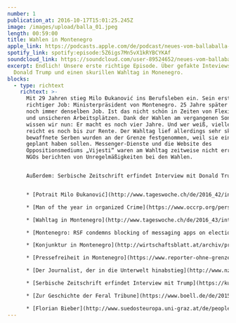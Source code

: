 ```yaml
---
number: 1
publication_at: 2016-10-17T15:01:25.245Z
image: /images/upload/balla_01.jpeg
length: 00:59:00
title: Wahlen in Montenegro
apple_link: https://podcasts.apple.com/de/podcast/neues-vom-ballaballa-balkan-episode-01-montenegro/id1170436903?i=1000377232688
spotify_link: spotify:episode:5Z6igs7Mn5vX1kRYBCYKAf
soundcloud_link: https://soundcloud.com/user-89524652/neues-vom-ballaballa-balkan-episode-01-montenegro
excerpt: Endlich! Unsere erste richtige Episode. Über gefakte Inteviews mit
  Donald Trump und einen skurillen Wahltag in Monenegro.
blocks:
  - type: richtext
    richtext: >-
      Mit 29 Jahren stieg Milo Ðukanović ins Berufsleben ein. Sein erster
      richtiger Job: Ministerpräsident von Montenegro. 25 Jahre später macht er
      noch immer denselben Job. Ist das nicht schön in Zeiten von Flexibilität
      und unsicheren Arbeitsplätzen. Dank der Wahlen am vergangenen Sonntag
      wissen wir nun: Er macht es noch vier Jahre. Und wer weiß, vielleicht
      reicht es noch bis zur Rente. Der Wahltag lief allerdings sehr skurril. 20
      bewaffnete Serben wurden an der Grenze festgenommen, weil sie einen Putsch
      geplant haben sollen. Messenger-Dienste und die Website des
      Oppositionsmediums „Vijesti“ waren am Wahltag zeitweise nicht erreichbar.
      NGOs berichten von Unregelmäßigkeiten bei den Wahlen.


      Außerdem: Serbische Zeitschrift erfindet Interview mit Donald Trump, Referendum in Bosnien-Herzegowina und unsere neue Rubrik „Shit of the month“.


      * [Potrait Milo Ðukanović](http://www.tageswoche.ch/de/2016_42/international/732381/montenegriner-entscheiden-ueber-zukunft-von-djukanovic.htm)

      * [Man of the year in organized Crime](https://www.occrp.org/personoftheyear/2015/)

      * [Wahltag in Montenegro](http://www.tageswoche.ch/de/2016_43/international/732501/unregelmaessigkeiten-fuer-machthaber-djukanovi-haben-sogar-die-toten-gestimmt.htm)

      * [Montenegro: RSF condemns blocking of messaging apps on election day](https://rsf.org/en/news/montenegro-rsf-condemns-blocking-messaging-apps-election-day)

      * [Konjunktur in Montenegro](http://wirtschaftsblatt.at/archiv/printimport/4994104/Investitionsboom-in-Montenegro)

      * [Pressefreiheit in Montenegro](https://www.reporter-ohne-grenzen.de/montenegro/)

      * [Der Journalist, der in die Unterwelt hinabstieg](http://www.nzz.ch/international/europa/brisante-recherchen-ein-journalist-stoert-ld.118014)

      * [Serbische Zeitschrift erfindet Interview mit Trump](https://kurier.at/politik/ausland/serbische-zeitschrift-erfindet-interview-mit-donald-trump/225.381.507)

      * [Zur Geschichte der Feral Tribune](https://www.boell.de/de/2015/10/15/feral-tribune-die-geschichte-einer-permanenten-revolution)

      * [Florian Bieber](http://www.suedosteuropa.uni-graz.at/de/people/univ-prof-dr-florian-bieber)
---
```


